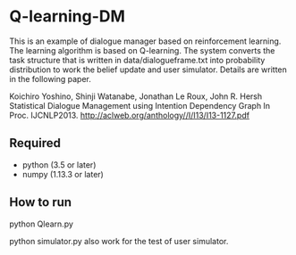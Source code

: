# Q-learning-DM
This is an example of dialogue manager based on reinforcement learning.
The learning algorithm is based on Q-learning.
The system converts the task structure that is written in data/dialogueframe.txt into probability distribution to work the belief update and user simulator.
Details are written in the following paper.

Koichiro Yoshino, Shinji Watanabe, Jonathan Le Roux, John R. Hersh
Statistical Dialogue Management using Intention Dependency Graph
In Proc. IJCNLP2013.
http://aclweb.org/anthology//I/I13/I13-1127.pdf

## Required
- python (3.5 or later)
- numpy (1.13.3 or later)

## How to run

python Qlearn.py

python simulator.py also work for the test of user simulator.
